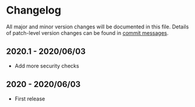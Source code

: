 # Changelog
All major and minor version changes will be documented in this file. Details of
patch-level version changes can be found in [commit messages](../../commits/master).

## 2020.1 - 2020/06/03
- Add more security checks

## 2020 - 2020/06/03
- First release
